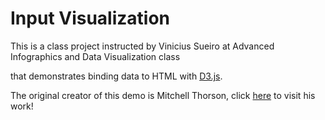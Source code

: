 # Input Visualization

This is a class project instructed by Vinicius Sueiro	at Advanced Infographics and Data Visualization class

that demonstrates binding data to HTML with [D3.js](https://d3js.org).

The original creator of this demo is Mitchell Thorson, click [here](https://github.com/mitchthorson/lede-2022-dataviz/tree/main/01-web-viz) to visit his work!
